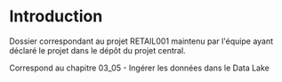 # Introduction 
Dossier correspondant au projet RETAIL001 maintenu par l'équipe ayant déclaré le projet dans le dépôt du projet central.

Correspond au chapitre 03_05 - Ingérer les données dans le Data Lake